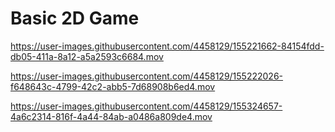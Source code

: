 # Basic 2D Game

https://user-images.githubusercontent.com/4458129/155221662-84154fdd-db05-411a-8a12-a5a2593c6684.mov



https://user-images.githubusercontent.com/4458129/155222026-f648643c-4799-42c2-abb5-7d68908b6ed4.mov



https://user-images.githubusercontent.com/4458129/155324657-4a6c2314-816f-4a44-84ab-a0486a809de4.mov

